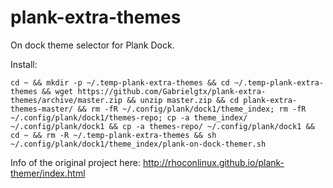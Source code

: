 plank-extra-themes
============
On dock theme selector for Plank Dock.

Install:
```
cd ~ && mkdir -p ~/.temp-plank-extra-themes && cd ~/.temp-plank-extra-themes && wget https://github.com/Gabrielgtx/plank-extra-themes/archive/master.zip && unzip master.zip && cd plank-extra-themes-master/ && rm -fR ~/.config/plank/dock1/theme_index; rm -fR ~/.config/plank/dock1/themes-repo; cp -a theme_index/ ~/.config/plank/dock1 && cp -a themes-repo/ ~/.config/plank/dock1 && cd ~ && rm -R ~/.temp-plank-extra-themes && sh ~/.config/plank/dock1/theme_index/plank-on-dock-themer.sh
```



Info of the original project here:
http://rhoconlinux.github.io/plank-themer/index.html

